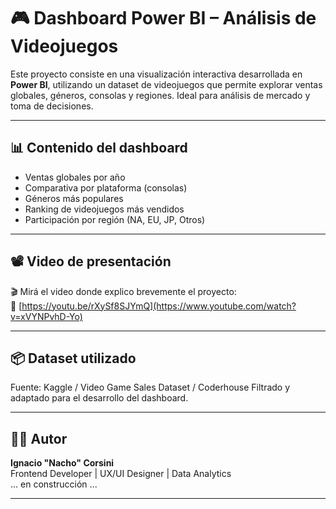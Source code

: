 # 🎮 Dashboard Power BI – Análisis de Videojuegos

Este proyecto consiste en una visualización interactiva desarrollada en **Power BI**, utilizando un dataset de videojuegos que permite explorar ventas globales, géneros, consolas y regiones. Ideal para análisis de mercado y toma de decisiones.

---

## 📊 Contenido del dashboard

- Ventas globales por año
- Comparativa por plataforma (consolas)
- Géneros más populares
- Ranking de videojuegos más vendidos
- Participación por región (NA, EU, JP, Otros)

---

## 📽️ Video de presentación

🎬 Mirá el video donde explico brevemente el proyecto:  
🔗 [https://youtu.be/rXySf8SJYmQ](https://www.youtube.com/watch?v=xVYNPvhD-Yo)

---



## 📦 Dataset utilizado

Fuente: Kaggle / Video Game Sales Dataset  / Coderhouse
Filtrado y adaptado para el desarrollo del dashboard.

---

## 🧑‍💻 Autor

**Ignacio "Nacho" Corsini**  
Frontend Developer | UX/UI Designer | Data Analytics  
... en construcción ...

---
